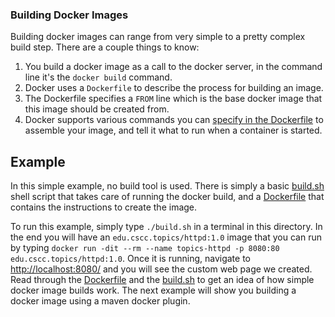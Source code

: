 ### Building Docker Images
Building docker images can range from very simple to a pretty complex build step.  There are a couple things to
know:
1. You build a docker image as a call to the docker server, in the command line it's the `docker build` command.
1. Docker uses a `Dockerfile` to describe the process for building an image.
1. The Dockerfile specifies a `FROM` line which is the base docker image that this image should be created from.
1. Docker supports various commands you can [specify in the Dockerfile](https://docs.docker.com/engine/reference/builder/) to assemble your image, and tell it what to run when a container is started.

## Example
In this simple example, no build tool is used.  There is simply a basic [build.sh](build.sh) shell script that
takes care of running the docker build, and a [Dockerfile](Dockerfile) that contains the instructions to create the
image.

To run this example, simply type `./build.sh` in a terminal in this directory.  In the end you will have an 
`edu.cscc.topics/httpd:1.0` image that you can run by typing 
`docker run -dit --rm --name topics-httpd -p 8080:80 edu.cscc.topics/httpd:1.0`.  Once it is running, navigate 
to [http://localhost:8080/](http://localhost:8080) and you will see the custom web page we created. Read through 
the [Dockerfile](Dockerfile) and the [build.sh](build.sh) to get an idea of how simple docker image builds work.
The next example will show you building a docker image using a maven docker plugin. 
